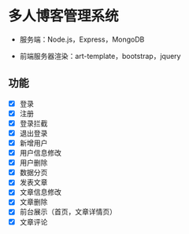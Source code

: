 # 多人博客管理系统

- 服务端：Node.js，Express，MongoDB

- 前端服务器渲染：art-template，bootstrap，jquery



## 功能
- [x] 登录
- [x] 注册
- [x] 登录拦截
- [x] 退出登录
- [x] 新增用户
- [x] 用户信息修改
- [x] 用户删除
- [x] 数据分页
- [x] 发表文章
- [x] 文章信息修改
- [x] 文章删除
- [x] 前台展示（首页，文章详情页）
- [x] 文章评论